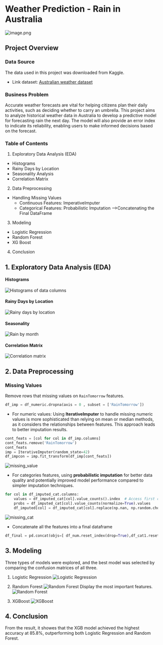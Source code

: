 # Weather Prediction - Rain in Australia 
![image.png](https://github.com/Aimee-Le/weather_analysis_prediction/blob/main/weather.png)

## Project Overview
### Data Source
The data used in this project was downloaded from Kaggle.

- Link dataset: [Australian weather dataset](https://www.kaggle.com/jsphyg/weather-dataset-rattle-package)

### Business Problem

Accurate weather forecasts are vital for helping citizens plan their daily activities, such as deciding whether to carry an umbrella. This project aims to analyze historical weather data in Australia to develop a predictive model for forecasting rain the next day. The model will also provide an error index to indicate its reliability, enabling users to make informed decisions based on the forecast.

### Table of Contents
1. Exploratory Data Analysis (EDA)
- Histograms
- Rainy Days by Location
- Seasonality Analysis
- Correlation Matrix

2. Data Preprocessing
- Handling Missing Values
    - Continuous Features: ImperativeImputer
    - Categorical Features: Probabilistic Imputation
-->Concatenating the Final DataFrame

3. Modeling
- Logistic Regression
- Random Forest
- XG Boost

4. Conclusion
## 1. Exploratory Data Analysis (EDA)
#### Histograms
![Histograms of data columns](img/histogram.png)

#### Rainy Days by Location
![Rainy days by location](img/rainbylocation.png)

#### Seasonality
![Rain by month](img/rainseason.png)

#### Correlation Matrix
![Correlation matrix](img/correlation.png)
## 2. Data Preprocessing
### Missing Values
Remove rows that missing values on `RainTomorrow` features.
```py
df_imp = df_numeric.dropna(axis = 0 , subset = ['RainTomorrow'])
```
- For numeric values: Using __IterativeImputer__ to handle missing numeric values is more sophisticated than relying on mean or median methods, as it considers the relationships between features. This approach leads to better imputation results. 

```py
cont_feats = [col for col in df_imp.columns]
cont_feats.remove('RainTomorrow')
cont_feats
imp = IterativeImputer(random_state=42)
df_impcon = imp.fit_transform(df_imp[cont_feats])
```
![missing_value](img/df_num.png)

- For categories features, using __probabilistic imputation__ for better data quality and potentially improved model performance compared to simpler imputation techniques.
``` py
for col in df_imputed_cat.columns:
    values = df_imputed_cat[col].value_counts().index  # Access first column by index
    probs = df_imputed_cat[col].value_counts(normalize=True).values
    df_imputed[col] = df_imputed_cat[col].replace(np.nan, np.random.choice(a=values, p=probs))
```
![missing_cat](img/df_cat.png)
- Concatenate all the features into a final dataframe
```py
df_final = pd.concat(objs=[ df_num.reset_index(drop=True),df_cat1.reset_index(drop=True), df1[['Month','RainTomorrow']].reset_index(drop=True)], axis=1)
```
## 3. Modeling

Three types of models were explored, and the best model was selected by comparing the confusion matrices of all three.
1. Logistic Regression
![Logistic Regression](img/modellogistic.png)
2. Random Forest
![Random Forest](img/randomforest.png)
Display the most important features.
![Random Forest](img/featureimportance.png)

3. XGBoost
![XGBoost](img/xgboost.png)

## 4. Conclusion
From the result, it showes that the XGB model achieved the highest accuracy at 85.8%, outperforming both Logistic Regression and Random Forest.